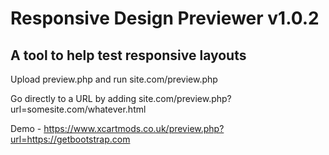 # Responsive Design Previewer v1.0.2

## A tool to help test responsive layouts

Upload preview.php and run site.com/preview.php

Go directly to a URL by adding site.com/preview.php?url=somesite.com/whatever.html

Demo - https://www.xcartmods.co.uk/preview.php?url=https://getbootstrap.com
